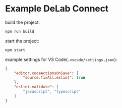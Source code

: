 # Example DeLab Connect

build the project:
```bash
npm run build
```

start the project:
```bash
npm start
```

example settings for VS Code(`.vscode/settings.json`): 
```json
{
    "editor.codeActionsOnSave": {
        "source.fixAll.eslint": true
    },
    "eslint.validate": [
        "javascript", "typescript"
    ]
}
```
